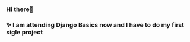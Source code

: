 ### Hi there👋
### ✨ I am attending Django Basics now and I have to do my first sigle project

<!--
**Kuzzy89/Kuzzy89** is a ✨ _special_ ✨ repository because its `README.md` (this file) appears on your GitHub profile.

Here are some ideas to get you started:
-🌱 My goal for this year is to finish the Python course in SoftUni with an "A" ✨:)
- 🔭 I’m currently working on ...
- 🌱 I’m currently learning ...
- 👯 I’m looking to collaborate on ...
- 🤔 I’m looking for help with ...
- 💬 Ask me about ...
- 📫 How to reach me: ...
- 😄 Pronouns: ...
- ⚡ Fun fact: ...
-->
